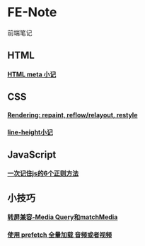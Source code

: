 # FE-Note
前端笔记

## HTML
#### [HTML meta 小记](https://github.com/fengma1992/FE-Note/wiki/HTML-meta--%E5%B0%8F%E8%AE%B0)

## CSS
#### [Rendering: repaint, reflow/relayout, restyle](http://www.phpied.com/rendering-repaint-reflowrelayout-restyle/)
#### [line-height小记](https://github.com/fengma1992/FE-Note/wiki/line-height)

## JavaScript
#### [一次记住js的6个正则方法](https://github.com/fengma1992/FE-Note/wiki/%E4%B8%80%E6%AC%A1%E8%AE%B0%E4%BD%8Fjs%E7%9A%846%E4%B8%AA%E6%AD%A3%E5%88%99%E6%96%B9%E6%B3%95)

## 小技巧
#### [转屏兼容-Media Query和matchMedia](https://github.com/fengma1992/FE-Note/wiki/Media-Query%E5%92%8CmatchMedia)
#### [使用 prefetch 全量加载 音频或者视频](https://github.com/fengma1992/FE-Note/wiki/%E4%BD%BF%E7%94%A8-prefetch-%E5%85%A8%E9%87%8F%E5%8A%A0%E8%BD%BD-%E9%9F%B3%E9%A2%91%E6%88%96%E8%80%85%E8%A7%86%E9%A2%91)

